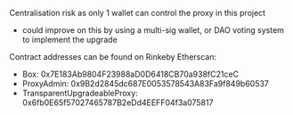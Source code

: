Centralisation risk as only 1 wallet can control the proxy in this project 
- could improve on this by using a multi-sig wallet, or DAO voting system to implement the upgrade

Contract addresses can be found on Rinkeby Etherscan:
- Box: 0x7E183Ab9804F23988aD0D6418CB70a938fC21ceC
- ProxyAdmin: 0x9B2d2845dc687E0053578543A83Fa9f849b60537
- TransparentUpgradeableProxy: 0x6fb0E65f57027465787B2eDd4EEFF04f3a075817
